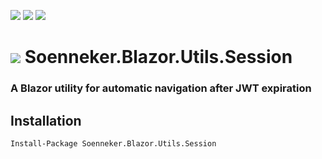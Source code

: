 [![](https://img.shields.io/nuget/v/Soenneker.Blazor.Utils.Session.svg?style=for-the-badge)](https://www.nuget.org/packages/Soenneker.Blazor.Utils.Session/)
[![](https://img.shields.io/github/actions/workflow/status/soenneker/soenneker.blazor.utils.session/publish-package.yml?style=for-the-badge)](https://github.com/soenneker/soenneker.blazor.utils.session/actions/workflows/publish-package.yml)
[![](https://img.shields.io/nuget/dt/Soenneker.Blazor.Utils.Session.svg?style=for-the-badge)](https://www.nuget.org/packages/Soenneker.Blazor.Utils.Session/)

# ![](https://user-images.githubusercontent.com/4441470/224455560-91ed3ee7-f510-4041-a8d2-3fc093025112.png) Soenneker.Blazor.Utils.Session
### A Blazor utility for automatic navigation after JWT expiration

## Installation

```
Install-Package Soenneker.Blazor.Utils.Session
```

